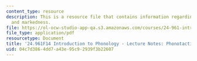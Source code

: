 ```yaml
---
content_type: resource
description: This is a resource file that contains information regarding phonotactics
  and markedness.
file: https://ol-ocw-studio-app-qa.s3.amazonaws.com/courses/24-961-introduction-to-phonology-fall-2014/04c7d3864dd7a43e95c92939f3b22607_MIT24_961F14_Lecture5.pdf
file_type: application/pdf
resourcetype: Document
title: '24.961F14 Introduction to Phonology - Lecture Notes: Phonotactics and Markedness'
uid: 04c7d386-4dd7-a43e-95c9-2939f3b22607
---
```

